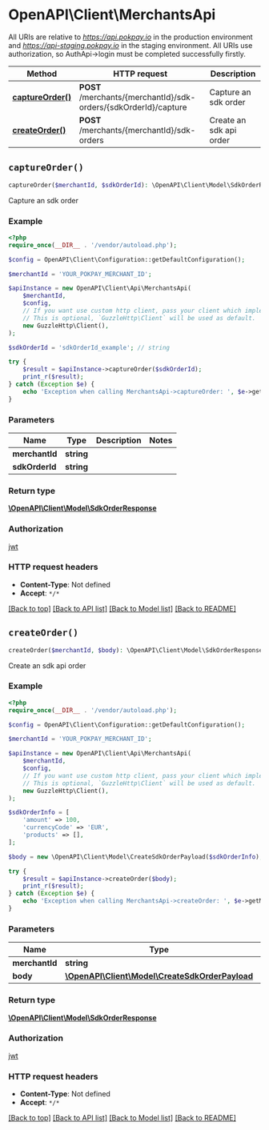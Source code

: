 # OpenAPI\Client\MerchantsApi

All URIs are relative to *https://api.pokpay.io* in the production environment and *https://api-staging.pokpay.io* in the staging environment.
All URIs use authorization, so AuthApi->login must be completed successfully firstly.

Method | HTTP request | Description
------------- | ------------- | -------------
[**captureOrder()**](MerchantsApi.md#captureOrder) | **POST** /merchants/{merchantId}/sdk-orders/{sdkOrderId}/capture | Capture an sdk order
[**createOrder()**](MerchantsApi.md#createOrder) | **POST** /merchants/{merchantId}/sdk-orders | Create an sdk api order


## `captureOrder()`

```php
captureOrder($merchantId, $sdkOrderId): \OpenAPI\Client\Model\SdkOrderResponse
```

Capture an sdk order

### Example

```php
<?php
require_once(__DIR__ . '/vendor/autoload.php');

$config = OpenAPI\Client\Configuration::getDefaultConfiguration();

$merchantId = 'YOUR_POKPAY_MERCHANT_ID';

$apiInstance = new OpenAPI\Client\Api\MerchantsApi(
    $merchantId,
    $config,
    // If you want use custom http client, pass your client which implements `GuzzleHttp\ClientInterface`.
    // This is optional, `GuzzleHttp\Client` will be used as default.
    new GuzzleHttp\Client(),
);

$sdkOrderId = 'sdkOrderId_example'; // string

try {
    $result = $apiInstance->captureOrder($sdkOrderId);
    print_r($result);
} catch (Exception $e) {
    echo 'Exception when calling MerchantsApi->captureOrder: ', $e->getMessage(), PHP_EOL;
}
```

### Parameters

Name | Type | Description  | Notes
------------- | ------------- | ------------- | -------------
 **merchantId** | **string**|  |
 **sdkOrderId** | **string**|  |

### Return type

[**\OpenAPI\Client\Model\SdkOrderResponse**](../Model/SdkOrderResponse.md)

### Authorization

[jwt](../../README.md#jwt)

### HTTP request headers

- **Content-Type**: Not defined
- **Accept**: `*/*`

[[Back to top]](#) [[Back to API list]](../../README.md#endpoints)
[[Back to Model list]](../../README.md#models)
[[Back to README]](../../README.md)

## `createOrder()`

```php
createOrder($merchantId, $body): \OpenAPI\Client\Model\SdkOrderResponse
```

Create an sdk api order

### Example

```php
<?php
require_once(__DIR__ . '/vendor/autoload.php');

$config = OpenAPI\Client\Configuration::getDefaultConfiguration();

$merchantId = 'YOUR_POKPAY_MERCHANT_ID';

$apiInstance = new OpenAPI\Client\Api\MerchantsApi(
    $merchantId,
    $config,
    // If you want use custom http client, pass your client which implements `GuzzleHttp\ClientInterface`.
    // This is optional, `GuzzleHttp\Client` will be used as default.
    new GuzzleHttp\Client(),
);

$sdkOrderInfo = [
    'amount' => 100,
    'currencyCode' => 'EUR',
    'products' => [],
];

$body = new \OpenAPI\Client\Model\CreateSdkOrderPayload($sdkOrderInfo); // \OpenAPI\Client\Model\CreateSdkOrderPayload

try {
    $result = $apiInstance->createOrder($body);
    print_r($result);
} catch (Exception $e) {
    echo 'Exception when calling MerchantsApi->createOrder: ', $e->getMessage(), PHP_EOL;
}
```

### Parameters

Name | Type | Description  | Notes
------------- | ------------- | ------------- | -------------
 **merchantId** | **string**|  |
 **body** | [**\OpenAPI\Client\Model\CreateSdkOrderPayload**](../Model/CreateSdkOrderPayload.md)|  | [optional]

### Return type

[**\OpenAPI\Client\Model\SdkOrderResponse**](../Model/SdkOrderResponse.md)

### Authorization

[jwt](../../README.md#jwt)

### HTTP request headers

- **Content-Type**: Not defined
- **Accept**: `*/*`

[[Back to top]](#) [[Back to API list]](../../README.md#endpoints)
[[Back to Model list]](../../README.md#models)
[[Back to README]](../../README.md)
